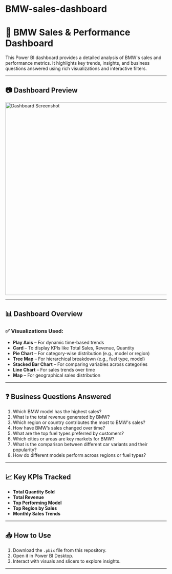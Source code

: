 # BMW-sales-dashboard

# 🚗 BMW Sales & Performance Dashboard

This Power BI dashboard provides a detailed analysis of BMW's sales and performance metrics. It highlights key trends, insights, and business questions answered using rich visualizations and interactive filters.

---

## 📷 Dashboard Preview

<a href="dashboard-screenshot.png">
  <img src="dashboard-screenshot.png" alt="Dashboard Screenshot" width="600"/>
</a>



---

## 📊 Dashboard Overview

### ✅ Visualizations Used:
- **Play Axis** – For dynamic time-based trends
- **Card** – To display KPIs like Total Sales, Revenue, Quantity
- **Pie Chart** – For category-wise distribution (e.g., model or region)
- **Tree Map** – For hierarchical breakdown (e.g., fuel type, model)
- **Stacked Bar Chart** – For comparing variables across categories
- **Line Chart** – For sales trends over time
- **Map** – For geographical sales distribution

---

## ❓ Business Questions Answered

1. Which BMW model has the highest sales?
2. What is the total revenue generated by BMW?
3. Which region or country contributes the most to BMW's sales?
4. How have BMW’s sales changed over time?
5. What are the top fuel types preferred by customers?
6. Which cities or areas are key markets for BMW?
7. What is the comparison between different car variants and their popularity?
8. How do different models perform across regions or fuel types?

---

## 📈 Key KPIs Tracked

- **Total Quantity Sold**
- **Total Revenue**
- **Top Performing Model**
- **Top Region by Sales**
- **Monthly Sales Trends**

---

## 📥 How to Use

1. Download the `.pbix` file from this repository.
2. Open it in Power BI Desktop.
3. Interact with visuals and slicers to explore insights.

---


